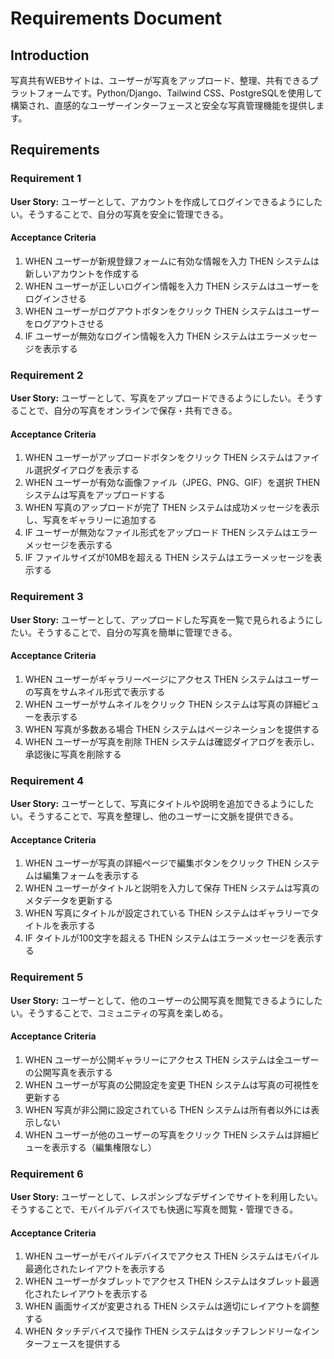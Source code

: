 # Requirements Document

## Introduction

写真共有WEBサイトは、ユーザーが写真をアップロード、整理、共有できるプラットフォームです。Python/Django、Tailwind CSS、PostgreSQLを使用して構築され、直感的なユーザーインターフェースと安全な写真管理機能を提供します。

## Requirements

### Requirement 1

**User Story:** ユーザーとして、アカウントを作成してログインできるようにしたい。そうすることで、自分の写真を安全に管理できる。

#### Acceptance Criteria

1. WHEN ユーザーが新規登録フォームに有効な情報を入力 THEN システムは新しいアカウントを作成する
2. WHEN ユーザーが正しいログイン情報を入力 THEN システムはユーザーをログインさせる
3. WHEN ユーザーがログアウトボタンをクリック THEN システムはユーザーをログアウトさせる
4. IF ユーザーが無効なログイン情報を入力 THEN システムはエラーメッセージを表示する

### Requirement 2

**User Story:** ユーザーとして、写真をアップロードできるようにしたい。そうすることで、自分の写真をオンラインで保存・共有できる。

#### Acceptance Criteria

1. WHEN ユーザーがアップロードボタンをクリック THEN システムはファイル選択ダイアログを表示する
2. WHEN ユーザーが有効な画像ファイル（JPEG、PNG、GIF）を選択 THEN システムは写真をアップロードする
3. WHEN 写真のアップロードが完了 THEN システムは成功メッセージを表示し、写真をギャラリーに追加する
4. IF ユーザーが無効なファイル形式をアップロード THEN システムはエラーメッセージを表示する
5. IF ファイルサイズが10MBを超える THEN システムはエラーメッセージを表示する

### Requirement 3

**User Story:** ユーザーとして、アップロードした写真を一覧で見られるようにしたい。そうすることで、自分の写真を簡単に管理できる。

#### Acceptance Criteria

1. WHEN ユーザーがギャラリーページにアクセス THEN システムはユーザーの写真をサムネイル形式で表示する
2. WHEN ユーザーがサムネイルをクリック THEN システムは写真の詳細ビューを表示する
3. WHEN 写真が多数ある場合 THEN システムはページネーションを提供する
4. WHEN ユーザーが写真を削除 THEN システムは確認ダイアログを表示し、承認後に写真を削除する

### Requirement 4

**User Story:** ユーザーとして、写真にタイトルや説明を追加できるようにしたい。そうすることで、写真を整理し、他のユーザーに文脈を提供できる。

#### Acceptance Criteria

1. WHEN ユーザーが写真の詳細ページで編集ボタンをクリック THEN システムは編集フォームを表示する
2. WHEN ユーザーがタイトルと説明を入力して保存 THEN システムは写真のメタデータを更新する
3. WHEN 写真にタイトルが設定されている THEN システムはギャラリーでタイトルを表示する
4. IF タイトルが100文字を超える THEN システムはエラーメッセージを表示する

### Requirement 5

**User Story:** ユーザーとして、他のユーザーの公開写真を閲覧できるようにしたい。そうすることで、コミュニティの写真を楽しめる。

#### Acceptance Criteria

1. WHEN ユーザーが公開ギャラリーにアクセス THEN システムは全ユーザーの公開写真を表示する
2. WHEN ユーザーが写真の公開設定を変更 THEN システムは写真の可視性を更新する
3. WHEN 写真が非公開に設定されている THEN システムは所有者以外には表示しない
4. WHEN ユーザーが他のユーザーの写真をクリック THEN システムは詳細ビューを表示する（編集権限なし）

### Requirement 6

**User Story:** ユーザーとして、レスポンシブなデザインでサイトを利用したい。そうすることで、モバイルデバイスでも快適に写真を閲覧・管理できる。

#### Acceptance Criteria

1. WHEN ユーザーがモバイルデバイスでアクセス THEN システムはモバイル最適化されたレイアウトを表示する
2. WHEN ユーザーがタブレットでアクセス THEN システムはタブレット最適化されたレイアウトを表示する
3. WHEN 画面サイズが変更される THEN システムは適切にレイアウトを調整する
4. WHEN タッチデバイスで操作 THEN システムはタッチフレンドリーなインターフェースを提供する